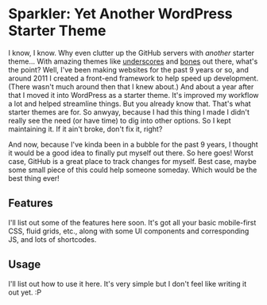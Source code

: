 # Sparkler: Yet Another WordPress Starter Theme
I know, I know. Why even clutter up the GitHub servers with *another* starter theme... With amazing themes like [underscores](https://github.com/Automattic/_s) and [bones](https://github.com/eddiemachado/bones) out there, what's the point? Well, I've been making websites for the past 9 years or so, and around 2011 I created a front-end framework to help speed up development. (There wasn't much around then that I knew about.) And about a year after that I moved it into WordPress as a starter theme. It's improved my workflow a lot and helped streamline things. But you already know that. That's what starter themes are for. So anwyay, because I had this thing I made I didn't really see the need (or have time) to dig into other options. So I kept maintaining it. If it ain't broke, don't fix it, right?

And now, because I've kinda been in a bubble for the past 9 years, I thought it would be a good idea to finally put myself out there. So here goes! Worst case, GitHub is a great place to track changes for myself. Best case, maybe some small piece of this could help someone someday. Which would be the best thing ever!

## Features
I'll list out some of the features here soon. It's got all your basic mobile-first CSS, fluid grids, etc., along with some UI components and corresponding JS, and lots of shortcodes.

## Usage
I'll list out how to use it here. It's very simple but I don't feel like writing it out yet. :P
